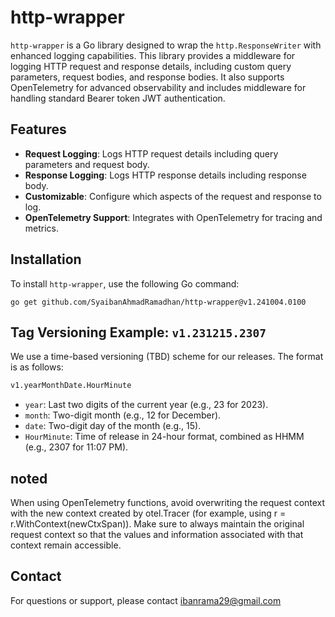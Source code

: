# http-wrapper
`http-wrapper` is a Go library designed to wrap the `http.ResponseWriter` with enhanced logging capabilities. This library provides a middleware for logging HTTP request and response details, including custom query parameters, request bodies, and response bodies. It also supports OpenTelemetry for advanced observability and includes middleware for handling standard Bearer token JWT authentication.

## Features 
- **Request Logging**: Logs HTTP request details including query parameters and request body.
- **Response Logging**: Logs HTTP response details including response body.
- **Customizable**: Configure which aspects of the request and response to log.
- **OpenTelemetry Support**: Integrates with OpenTelemetry for tracing and metrics.

## Installation
To install `http-wrapper`, use the following Go command:
```shell3
go get github.com/SyaibanAhmadRamadhan/http-wrapper@v1.241004.0100
```

## Tag Versioning Example: `v1.231215.2307`
We use a time-based versioning (TBD) scheme for our releases. The format is as follows:
```txt
v1.yearMonthDate.HourMinute
```
- `year`: Last two digits of the current year (e.g., 23 for 2023).
- `month`: Two-digit month (e.g., 12 for December).
- `date`: Two-digit day of the month (e.g., 15).
- `HourMinute`: Time of release in 24-hour format, combined as HHMM (e.g., 2307 for 11:07 PM).

## noted
When using OpenTelemetry functions, avoid overwriting the request context with the new context created by otel.Tracer (for example, using r = r.WithContext(newCtxSpan)). Make sure to always maintain the original request context so that the values and information associated with that context remain accessible.

## Contact
For questions or support, please contact ibanrama29@gmail.com
